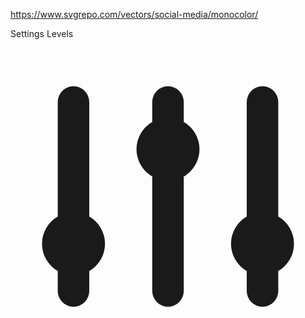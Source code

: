 https://www.svgrepo.com/vectors/social-media/monocolor/

Settings Levels
        <a href="#" className="inline-flex justify-center p-2 text-gray-500 rounded cursor-pointer hover:text-gray-900 hover:bg-gray-100 dark:hover:bg-gray-700 dark:hover:text-white">
          <svg className="w-6 h-6" fill="currentColor" viewBox="0 0 20 20" xmlns="http://www.w3.org/2000/svg">
            <path d="M5 4a1 1 0 00-2 0v7.268a2 2 0 000 3.464V16a1 1 0 102 0v-1.268a2 2 0 000-3.464V4zM11 4a1 1 0 10-2 0v1.268a2 2 0 000 3.464V16a1 1 0 102 0V8.732a2 2 0 000-3.464V4zM16 3a1 1 0 011 1v7.268a2 2 0 010 3.464V16a1 1 0 11-2 0v-1.268a2 2 0 010-3.464V4a1 1 0 011-1z"></path>
          </svg>
        </a>

